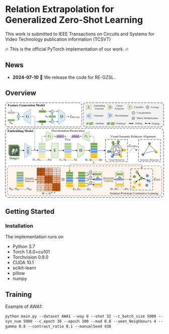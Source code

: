 # **Relation Extrapolation for Generalized Zero-Shot Learning**

This work is submitted to IEEE Transactions on Circuits and Systems for Video Technology publication information (TCSVT)

:fire: This is the official PyTorch implementation of our work. :fire:

## News
* **2024-07-10** :rocket: We release the code for RE-GZSL.

## Overview
![framework](doc/framework.jpg)

## Getting Started

### Installation

The implementation runs on
- Python 3.7
- Torch 1.8.0+cu101
- Torchvision 0.9.0
- CUDA 10.1
- scikit-learn
- pillow
- numpy

## Training
Example of AWA1:
```
python main.py --dataset AWA1 --way 8 --shot 32 --c_batch_size 5000 --syn_num 5000 --c_epoch 30 --epoch 100 --mad 0.8 --seen_Neighbours 4 --gamma 0.8 --contrast_ratio 0.1 --manualSeed 438
```

